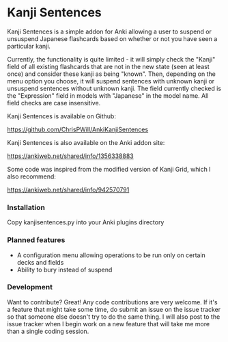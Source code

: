 # Kanji Sentences
Kanji Sentences is a simple addon for Anki allowing a user to suspend or unsuspend Japanese flashcards based on whether or not you have seen a particular kanji.

Currently, the functionality is quite limited - it will simply check the "Kanji" field of all existing flashcards that are not in the new state (seen at least once) and consider these kanji as being "known". Then, depending on the menu option you choose, it will suspend sentences with unknown kanji or unsuspend sentences without unknown kanji. The field currently checked is the "Expression" field in models with "Japanese" in the model name. All field checks are case insensitive.

Kanji Sentences is available on Github:

https://github.com/ChrisPWill/AnkiKanjiSentences

Kanji Sentences is also available on the Anki addon site:

https://ankiweb.net/shared/info/1356338883

Some code was inspired from the modified version of Kanji Grid, which I also recommend:

https://ankiweb.net/shared/info/942570791

### Installation
Copy kanjisentences.py into your Anki plugins directory

### Planned features
- A configuration menu allowing operations to be run only on certain decks and fields
- Ability to bury instead of suspend

### Development
Want to contribute? Great! Any code contributions are very welcome. If it's a feature that might take some time, do submit an issue on the issue tracker so that someone else doesn't try to do the same thing. I will also post to the issue tracker when I begin work on a new feature that will take me more than a single coding session.

